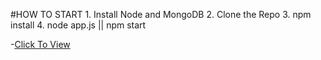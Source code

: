 #HOW TO START
         1. Install Node and MongoDB
         2. Clone the Repo
         3. npm install
         4. node app.js || npm start
    
-[Click To View](https://nameless-inlet-50438.herokuapp.com/)
